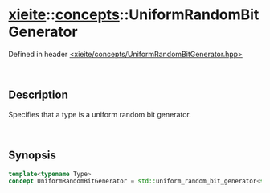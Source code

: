 # [xieite](../xieite.md)\:\:[concepts](../concepts.md)\:\:UniformRandomBitGenerator
Defined in header [<xieite/concepts/UniformRandomBitGenerator.hpp>](../../include/xieite/UniformRandomBitGenerator.hpp)

&nbsp;

## Description
Specifies that a type is a uniform random bit generator.

&nbsp;

## Synopsis
```cpp
template<typename Type>
concept UniformRandomBitGenerator = std::uniform_random_bit_generator<std::remove_reference_t<Type>>;
```
